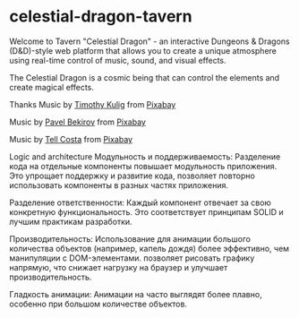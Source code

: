 # celestial-dragon-tavern
Welcome to Tavern "Celestial Dragon" - an interactive Dungeons &amp; Dragons (D&amp;D)-style web platform that allows you to create a unique atmosphere using real-time control of music, sound, and visual effects.

The Celestial Dragon is a cosmic being that can control the elements and create magical effects.




Thanks 
Music by <a href="https://pixabay.com/users/tim_kulig_free_music-31678821/?utm_source=link-attribution&utm_medium=referral&utm_campaign=music&utm_content=127812">Timothy Kulig</a> from <a href="https://pixabay.com//?utm_source=link-attribution&utm_medium=referral&utm_campaign=music&utm_content=127812">Pixabay</a>

Music by <a href="https://pixabay.com/users/paulyudin-27739282/?utm_source=link-attribution&utm_medium=referral&utm_campaign=music&utm_content=198537">Pavel Bekirov</a> from <a href="https://pixabay.com/music//?utm_source=link-attribution&utm_medium=referral&utm_campaign=music&utm_content=198537">Pixabay</a>

Music by <a href="https://pixabay.com/users/composiia-38203768/?utm_source=link-attribution&utm_medium=referral&utm_campaign=music&utm_content=173739">Tell Costa</a> from <a href="https://pixabay.com//?utm_source=link-attribution&utm_medium=referral&utm_campaign=music&utm_content=173739">Pixabay</a>






Logic and architecture
Модульность и поддерживаемость:
Разделение кода на отдельные компоненты повышает модульность приложения. Это упрощает поддержку и развитие кода, позволяет повторно использовать компоненты в разных частях приложения.

Разделение ответственности:
Каждый компонент отвечает за свою конкретную функциональность. Это соответствует принципам SOLID и лучшим практикам разработки.




Производительность:
Использование <canvas> для анимации большого количества объектов (например, капель дождя) более эффективно, чем манипуляции с DOM-элементами. <canvas> позволяет рисовать графику напрямую, что снижает нагрузку на браузер и улучшает производительность.

Гладкость анимации:
Анимации на <canvas> часто выглядят более плавно, особенно при большом количестве объектов.